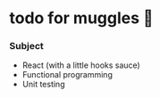 # todo for muggles :space_invader:

### Subject

- React (with a little hooks sauce)
- Functional programming
- Unit testing
